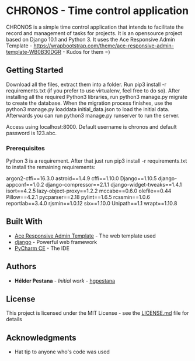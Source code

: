 # CHRONOS - Time control application

CHRONOS is a simple time control application that intends to facilitate the record and management of tasks for projects. It is an opensource project based on Django 10.1 and Python 3. It uses the Ace Responsive Admin Template - https://wrapbootstrap.com/theme/ace-responsive-admin-template-WB0B30DGR - Kudos for them =)

## Getting Started

Download all the files, extract them into a folder. Run pip3 install -r requirements.txt (if you prefer to use virtualenv, feel free to do so).
After installing all the required Python3 libraries, run python3 manage.py migrate to create the database. When the migration process finishes, use the python3 manage.py loaddata initial_data.json to load the initial data.
Afterwards you can run python3 manage.py runserver to run the server.

Access using localhost:8000. Default username is chronos and default password is 123.abc.


### Prerequisites

Python 3 is a requirement. After that just run pip3 install -r requirements.txt to install the remaining requirements:

argon2-cffi==16.3.0
astroid==1.4.9
cffi==1.10.0
Django==1.10.5
django-appconf==1.0.2
django-compressor==2.1.1
django-widget-tweaks==1.4.1
isort==4.2.5
lazy-object-proxy==1.2.2
mccabe==0.6.0
olefile==0.44
Pillow==4.2.1
pycparser==2.18
pylint==1.6.5
rcssmin==1.0.6
reportlab==3.4.0
rjsmin==1.0.12
six==1.10.0
Unipath==1.1
wrapt==1.10.8

## Built With

* [Ace Responsive Admin Template](https://wrapbootstrap.com/theme/ace-responsive-admin-template-WB0B30DGR) - The web template used
* [django](https://www.djangoproject.com/) - Powerful web framework
* [PyCharm CE](https://www.jetbrains.com/pycharm/download/) - The IDE

## Authors

* **Hélder Pestana** - *Initial work* - [hgpestana](https://github.com/hgpestana)

## License

This project is licensed under the MIT License - see the [LICENSE.md](LICENSE.md) file for details

## Acknowledgments
* Hat tip to anyone who's code was used

